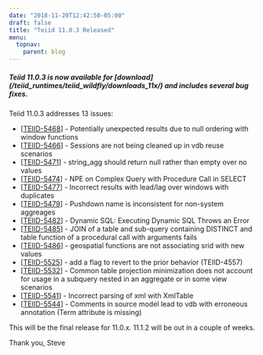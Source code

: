 ```yaml
---
date: "2018-11-20T12:42:50-05:00"
draft: false
title: "Teiid 11.0.3 Released"
menu:
  topnav:
    parent: blog
---
```


##### Teiid 11.0.3 is now available for [download] (/teiid_runtimes/teiid_wildfly/downloads_11x/) and includes several bug fixes.

<!--more-->

Teiid 11.0.3 addresses 13 issues:

<ul>
<li>[<a href='https://issues.redhat.com/browse/TEIID-5468'>TEIID-5468</a>] -         Potentially unexpected results due to null ordering with window functions
</li>
<li>[<a href='https://issues.redhat.com/browse/TEIID-5466'>TEIID-5466</a>] -         Sessions are not being cleaned up in vdb reuse scenarios
</li>
<li>[<a href='https://issues.redhat.com/browse/TEIID-5471'>TEIID-5471</a>] -         string_agg should return null rather than empty over no values
</li>
<li>[<a href='https://issues.redhat.com/browse/TEIID-5474'>TEIID-5474</a>] -         NPE on Complex Query with Procedure Call in SELECT
</li>
<li>[<a href='https://issues.redhat.com/browse/TEIID-5477'>TEIID-5477</a>] -         Incorrect results with lead/lag over windows with duplicates
</li>
<li>[<a href='https://issues.redhat.com/browse/TEIID-5479'>TEIID-5479</a>] -         Pushdown name is inconsistent for non-system aggreages
</li>
<li>[<a href='https://issues.redhat.com/browse/TEIID-5482'>TEIID-5482</a>] -         Dynamic SQL: Executing Dynamic SQL Throws an Error
</li>
<li>[<a href='https://issues.redhat.com/browse/TEIID-5485'>TEIID-5485</a>] -         JOIN of a table and sub-query containing DISTINCT and table function of a procedural call with arguments fails
</li>
<li>[<a href='https://issues.redhat.com/browse/TEIID-5486'>TEIID-5486</a>] -         geospatial functions are not associating srid with new values
</li>
<li>[<a href='https://issues.redhat.com/browse/TEIID-5525'>TEIID-5525</a>] -         add a flag to revert to the prior behavior (TEIID-4557)
</li>
<li>[<a href='https://issues.redhat.com/browse/TEIID-5532'>TEIID-5532</a>] -         Common table projection minimization does not account for usage in a subquery nested in an aggregate or in some view scenarios
</li>
<li>[<a href='https://issues.redhat.com/browse/TEIID-5541'>TEIID-5541</a>] -         Incorrect parsing of xml with XmlTable
</li>
<li>[<a href='https://issues.redhat.com/browse/TEIID-5544'>TEIID-5544</a>] -         Comments in source model lead to vdb with erroneous annotation (Term attribute is missing)
</li>
</ul>

This will be the final release for 11.0.x.  11.1.2 will be out in a couple of weeks.

Thank you, Steve 
